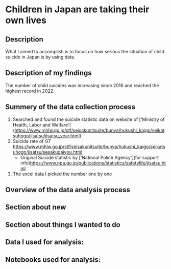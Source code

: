 # Children in Japan are taking their own lives
## Description
What I aimed to accomplish is to focus on how serious the situation of child suicide in Japan is by using data.
## Description of my findings
The number of child suicides was increasing since 2016 and reached the highest record in 2022.
## Summery of the data collection process
1. Searched and found the suicide statistic data on website of ['Ministry of Health, Labor and Welfare']
(https://www.mhlw.go.jp/stf/seisakunitsuite/bunya/hukushi_kaigo/seikatsuhogo/jisatsu/jisatsu_year.html)
2. Suicide rate of G7 <https://www.mhlw.go.jp/stf/seisakunitsuite/bunya/hukushi_kaigo/seikatsuhogo/jisatsu/sesakugaiyou.html>
    * Original Suicide statistic by ['National Police Agency'](for support info)<https://www.npa.go.jp/publications/statistics/safetylife/jisatsu.html>
3. The excel data I picked the number one by one 
## Overview of the data analysis process
## Section about new
## Section about things I wanted to do
## Data I used for analysis:
## Notebooks used for analysis:
